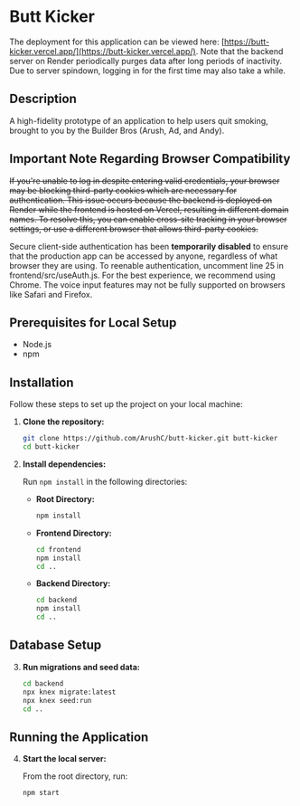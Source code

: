# Butt Kicker

The deployment for this application can be viewed here: [https://butt-kicker.vercel.app/](https://butt-kicker.vercel.app/). Note that the backend server on Render periodically purges data after long periods of inactivity. Due to server spindown, logging in for the first time may also take a while. 

## Description

A high-fidelity prototype of an application to help users quit smoking, brought to you by the Builder Bros (Arush, Ad, and Andy).

## Important Note Regarding Browser Compatibility

~~If you're unable to log in despite entering valid credentials, your browser may be blocking third-party cookies which are necessary for authentication. This issue occurs because the backend is deployed on Render while the frontend is hosted on Vercel, resulting in different domain names. To resolve this, you can enable cross-site tracking in your browser settings, or use a different browser that allows third-party cookies.~~

Secure client-side authentication has been **temporarily disabled** to ensure that the production app can be accessed by anyone, regardless of what browser they are using. To reenable authentication, uncomment line 25 in frontend/src/useAuth.js. For the best experience, we recommend using Chrome. The voice input features may not be fully supported on browsers like Safari and Firefox.

## Prerequisites for Local Setup

- Node.js
- npm

## Installation

Follow these steps to set up the project on your local machine:

1. **Clone the repository:**

    ```sh
    git clone https://github.com/ArushC/butt-kicker.git butt-kicker
    cd butt-kicker
    ```

2. **Install dependencies:**

    Run `npm install` in the following directories:

    - **Root Directory:**

        ```sh
        npm install
        ```

    - **Frontend Directory:**

        ```sh
        cd frontend
        npm install
        cd ..
        ```

    - **Backend Directory:**

        ```sh
        cd backend
        npm install
        cd ..
        ```

## Database Setup

3. **Run migrations and seed data:**

    ```sh
    cd backend
    npx knex migrate:latest
    npx knex seed:run
    cd ..
    ```

## Running the Application

4. **Start the local server:**

    From the root directory, run:

    ```sh
    npm start
    ```

